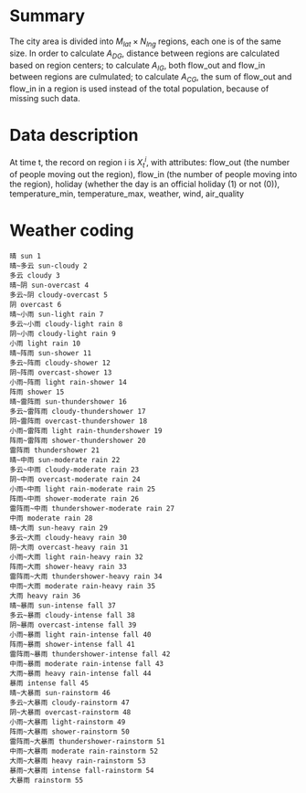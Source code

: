 # Summary

The city area is divided into $M_{lat} \times N_{lng}$ regions, each one is of the same size. In order to calculate $A_{DG}$, distance between regions are calculated based on region centers; to calculate $A_{IG}$, both flow_out and flow_in between regions are culmulated; to calculate $A_{CG}$, the sum of flow_out and flow_in in a region is used instead of the total population, because of missing such data.

# Data description

At time t, the record on region i is $X_{t}^{i}$, with attributes:
flow_out (the number of people moving out the region),
flow_in (the number of people moving into the region),
holiday (whether the day is an official holiday (1) or not (0)),
temperature_min,
temperature_max,
weather,
wind,
air_quality

# Weather coding

```
晴 sun 1
晴~多云 sun-cloudy 2
多云 cloudy 3
晴~阴 sun-overcast 4
多云~阴 cloudy-overcast 5
阴 overcast 6
晴~小雨 sun-light rain 7
多云~小雨 cloudy-light rain 8
阴~小雨 cloudy-light rain 9
小雨 light rain 10
晴~阵雨 sun-shower 11
多云~阵雨 cloudy-shower 12
阴~阵雨 overcast-shower 13
小雨~阵雨 light rain-shower 14
阵雨 shower 15
晴~雷阵雨 sun-thundershower 16
多云~雷阵雨 cloudy-thundershower 17
阴~雷阵雨 overcast-thundershower 18
小雨~雷阵雨 light rain-thundershower 19
阵雨~雷阵雨 shower-thundershower 20
雷阵雨 thundershower 21
晴~中雨 sun-moderate rain 22
多云~中雨 cloudy-moderate rain 23
阴~中雨 overcast-moderate rain 24
小雨~中雨 light rain-moderate rain 25
阵雨~中雨 shower-moderate rain 26
雷阵雨~中雨 thundershower-moderate rain 27
中雨 moderate rain 28
晴~大雨 sun-heavy rain 29
多云~大雨 cloudy-heavy rain 30
阴~大雨 overcast-heavy rain 31
小雨~大雨 light rain-heavy rain 32
阵雨~大雨 shower-heavy rain 33
雷阵雨~大雨 thundershower-heavy rain 34
中雨~大雨 moderate rain-heavy rain 35
大雨 heavy rain 36
晴~暴雨 sun-intense fall 37
多云~暴雨 cloudy-intense fall 38
阴~暴雨 overcast-intense fall 39
小雨~暴雨 light rain-intense fall 40
阵雨~暴雨 shower-intense fall 41
雷阵雨~暴雨 thundershower-intense fall 42
中雨~暴雨 moderate rain-intense fall 43
大雨~暴雨 heavy rain-intense fall 44
暴雨 intense fall 45
晴~大暴雨 sun-rainstorm 46
多云~大暴雨 cloudy-rainstorm 47
阴~大暴雨 overcast-rainstorm 48
小雨~大暴雨 light-rainstorm 49
阵雨~大暴雨 shower-rainstorm 50
雷阵雨~大暴雨 thundershower-rainstorm 51
中雨~大暴雨 moderate rain-rainstorm 52
大雨~大暴雨 heavy rain-rainstorm 53
暴雨~大暴雨 intense fall-rainstorm 54
大暴雨 rainstorm 55
```
